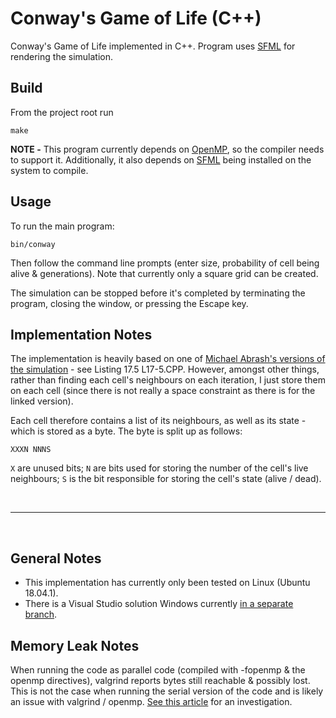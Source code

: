# Conway's Game of Life (C++)

Conway's Game of Life implemented in C++. Program uses [SFML](https://www.sfml-dev.org/index.php) for rendering the simulation.

## Build

From the project root run
```shell
make
```

**NOTE -** This program currently depends on [OpenMP](https://www.openmp.org/), so the compiler needs to support it. Additionally, it also depends on [SFML](https://www.sfml-dev.org/index.php) being installed on the system to compile.

## Usage
To run the main program:
```shell
bin/conway
```

Then follow the command line prompts (enter size, probability of cell being alive & generations). Note that currently only a square grid can be created.

The simulation can be stopped before it's completed by terminating the program, closing the window, or pressing the Escape key.

## Implementation Notes

The implementation is heavily based on one of [Michael Abrash's versions of the simulation](http://www.jagregory.com/abrash-black-book/#chapter-18-its-a-plain-wonderful-life) - see Listing 17.5 L17-5.CPP. However, amongst other things, rather than finding each cell's neighbours on each iteration, I just store them on each cell (since there is not really a space constraint as there is for the linked version).

Each cell therefore contains a list of its neighbours, as well as its state - which is stored as a byte. The byte is split up as follows:

    XXXN NNNS

`X` are unused bits; `N` are bits used for storing the number of the cell's live neighbours; `S` is the bit responsible for storing the cell's state (alive / dead).

<br/>

---

<br/>

## General Notes

- This implementation has currently only been tested on Linux (Ubuntu 18.04.1).
- There is a Visual Studio solution Windows currently [in a separate branch](https://github.com/pasdo501/conway-cpp/tree/windows).

## Memory Leak Notes

When running the code as parallel code (compiled with -fopenmp & the openmp directives), valgrind reports bytes still reachable & possibly lost. This is not the case when running the serial version of the code and is likely an issue with valgrind / openmp. [See this article](https://medium.com/@auraham/pseudo-memory-leaks-when-using-openmp-11a383cc4cf9) for an investigation.